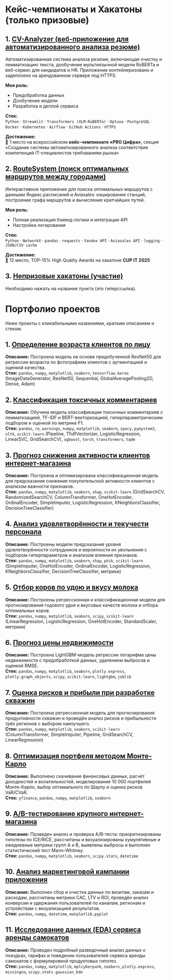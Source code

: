 # Кейс-чемпионаты и Хакатоны (только призовые)

## 1. [CV-Analyzer (веб-приложение для автоматизированного анализа резюме)](https://github.com/Akim-norfeg/cv-analyzer-gazprom-neft)
Автоматизированная система анализа резюме, включающая очистку и лемматизацию текста, дообучение мультиязычной модели RoBERTa и веб-сервис для кандидатов и HR. Приложение контейнеризовано и задеплоено на арендованном сервере под HTTPS.

**Моя роль:**  
- Предобработка данных  
- Дообучение модели  
- Разработка и деплой сервиса

**Стек:**  
`Python` · `Streamlit` · `Transformers (XLM-RoBERTa)` · `Optuna` · `PostgreSQL` · `Docker` · `Kubernetes` · `Airflow` · `GitHub Actions` · `HTTPS`

**Достижение:**  
🥇 1 место на всероссийском **кейс-чемпионате «PRO Цифра»**, секция «Создание системы автоматизированного анализа соответствия компетенций IT-специалистов требованиям рынка»

## 2. [RouteSystem (поиск оптимальных маршрутов между городами)](https://github.com/Akim-norfeg/Portfolio/tree/main/Хакатоны/CUP%20IT%202025%20-%20Анализ%20данных)
Интерактивное приложение для поиска оптимальных маршрутов с данными Яндекс.расписаний и Aviasales: кэширование станций, построение графа маршрутов и вычисление кратчайших путей.

**Моя роль:**  
- Полная реализация бэкенд-логики и интеграции API  
- Настройка логирования  

**Стек:**  
`Python` · `NetworkX` · `pandas` · `requests` · `Yandex API` · `Aviasales API` · `logging` · `JSON/CSV cache`

**Достижение:**  
🏅 12 место, TOP-15% High Quality Awards на хакатоне **CUP IT 2025**  

## 3. [Непризовые хакатоны (участие)](https://github.com/Akim-norfeg/Portfolio/tree/main/Хакатоны)
Необходимо нажать на название пункта (это гиперссылка).


# Портфолио проектов

Ниже проекты с кликабельными названиями, кратким описанием и стеком.

## 1. [Определение возраста клиентов по лицу](https://github.com/Akim-norfeg/Portfolio-DS-ML/blob/main/projects%20ds%20ml/Определение%20возраста%20клиентов%20по%20лицу.ipynb)  
   **Описание:** Построена модель на основе предобученной ResNet50 для регрессии возраста по фотографиям клиентов с аугментацией и оценкой качества.  
   **Стек:** `pandas`, `numpy`, `matplotlib`, `seaborn`, `tensorflow.keras` (ImageDataGenerator, ResNet50, Sequential, GlobalAveragePooling2D, Dense, Adam)

## 2. [Классификация токсичных комментариев](https://github.com/Akim-norfeg/Portfolio-DS-ML/blob/main/projects%20ds%20ml/Классификация%20токсичных%20комментариев.ipynb)  
   **Описание:** Обучена модель классификации токсичных комментариев с лемматизацией, TF-IDF и BERT-векторизацией, гиперпараметрическим подбором и оценкой по метрике F1.  
   **Стек:** `pandas`, `re`, `warnings`, `numpy`, `matplotlib`, `seaborn`, `spacy`, `pymystem3`, `nltk`, `scikit-learn` (Pipeline, TfidfVectorizer, LogisticRegression, LinearSVC, GridSearchCV), `xgboost`, `torch`, `transformers`, `tqdm`

## 3. [Прогноз снижения активности клиентов интернет-магазина](https://github.com/Akim-norfeg/Portfolio-DS-ML/blob/main/projects%20ds%20ml/Прогноз%20снижения%20активности%20клиентов%20интернет-магазина.ipynb)  
   **Описание:** Построена и оптимизирована классификационная модель для предсказания снижения покупательской активности клиентов с анализом важности признаков.  
   **Стек:** `pandas`, `numpy`, `matplotlib`, `seaborn`, `shap`, `scikit-learn` (GridSearchCV, RandomizedSearchCV, ColumnTransformer, OneHotEncoder, OrdinalEncoder, SimpleImputer, LogisticRegression, KNeighborsClassifier, DecisionTreeClassifier)

## 4. [Анализ удовлетворённости и текучести персонала](https://github.com/Akim-norfeg/Portfolio-DS-ML/blob/main/projects%20ds%20ml/Анализ%20удовлетворённости%20и%20текучести%20персонала.ipynb)  
   **Описание:** Построены модели предсказания уровня удовлетворённости сотрудников и вероятности их увольнения с подбором гиперпараметров и анализом влияния признаков.  
   **Стек:** `pandas`, `numpy`, `matplotlib`, `seaborn`, `shap`, `phik`, `scikit-learn` (SimpleImputer, OneHotEncoder, OrdinalEncoder, LogisticRegression, KNeighborsClassifier, DecisionTreeClassifier, метрики)

## 5. [Отбор коров по удою и вкусу молока](https://github.com/Akim-norfeg/Portfolio-DS-ML/blob/main/projects%20ds%20ml/Отбор%20коров%20по%20удою%20и%20вкусу%20молока.ipynb)  
   **Описание:** Построены регрессионная и классификационная модели для прогнозирования годового удоя и вкусовых качеств молока и отбора оптимальных коров.  
   **Стек:** `pandas`, `numpy`, `matplotlib`, `seaborn`, `scipy`, `scikit-learn` (LinearRegression, LogisticRegression, OneHotEncoder, StandardScaler, метрики)

## 6. [Прогноз цены недвижимости](https://github.com/Akim-norfeg/Portfolio-DS-ML/blob/main/projects%20ds%20ml/Прогноз%20цены%20недвижимости.ipynb)  
   **Описание:** Построена LightGBM-модель регрессии логарифма цены недвижимости с предобработкой данных, удалением выбросов и оценкой RMSE.  
   **Стек:** `pandas`, `numpy`, `matplotlib`, `seaborn`, `plotly.express`, `plotly.graph_objects`, `scipy`, `scikit-learn`, `lightgbm`, `joblib`

## 7. [Оценка рисков и прибыли при разработке скважин](https://github.com/Akim-norfeg/Portfolio-DS-ML/blob/main/projects%20ds%20ml/Оценка%20рисков%20и%20прибыли%20при%20разработке%20скважин.ipynb)  
   **Описание:** Построена регрессионная модель для прогнозирования продуктивности скважин и проведён анализ рисков и прибыльности трёх регионов с выбором наилучшего.  
   **Стек:** `pandas`, `numpy`, `matplotlib`, `seaborn`, `scikit-learn` (ColumnTransformer, SimpleImputer, Pipeline, GridSearchCV, LinearRegression)

## 8. [Оптимизация портфеля методом Монте-Карло](https://github.com/Akim-norfeg/Portfolio-DS-ML/blob/main/projects%20ds%20ml/Оптимизация%20портфеля%20методом%20Монте-Карло.ipynb)  
   **Описание:** Выполнено скачивание финансовых данных, расчёт доходностей и волатильностей, моделирование 10 000 портфелей Монте-Карло, выбор оптимального по Шарпу и оценка рисков VaR/CVaR.  
   **Стек:** `yfinance`, `pandas`, `numpy`, `matplotlib`, `seaborn`

## 9. [A/B-тестирование крупного интернет-магазина](https://github.com/Akim-norfeg/Portfolio-DS-ML/blob/main/projects%20data%20analyst/AB-тестирование%20крупного%20интернет-магазина.ipynb)  
   **Описание:** Проведен анализ и проверка A/B-теста: приоритизированы гипотезы по ICE/RICE, рассчитаны и визуализированы кумулятивные и ежедневные метрики групп A и B, выявлены выбросы и выполнен статистический тест Mann–Whitney.  
   **Стек:** `pandas`, `numpy`, `matplotlib`, `seaborn`, `scipy.stats`, `datetime`

## 10. [Анализ маркетинговой кампании приложения](https://github.com/Akim-norfeg/Portfolio-DS-ML/blob/main/projects%20data%20analyst/Анализ%20маркетинговой%20кампании%20приложения.ipynb)  
   **Описание:** Выполнен сбор и очистка данных по визитам, заказам и расходам, рассчитаны метрики CAC, LTV и ROI, проведён анализ конверсии и удержания пользователей по каналам, регионам и устройствам с визуализацией результатов.  
    **Стек:** `pandas`, `numpy`, `datetime`, `matplotlib.pyplot`

## 11. [Исследование данных (EDA) сервиса аренды самокатов](https://github.com/Akim-norfeg/Portfolio-DS-ML/blob/main/projects%20ds%20ml/Исследование%20данных%20сервиса%20аренды%20самокатов.ipynb)  
   **Описание:** Проведен подробный разведочный анализ данных о поездках, тарифах и поведении пользователей сервиса аренды самокатов с формулировкой продуктовых гипотез.  
   **Стек:** `pandas`, `numpy`, `matplotlib`, `mplcyberpunk`, `seaborn`, `plotly.express`, `missingno`, `scipy.stats.gaussian_kde`
